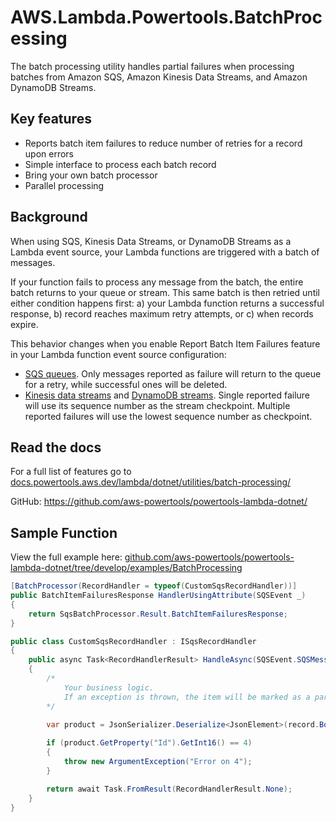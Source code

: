 # AWS.Lambda.Powertools.BatchProcessing

The batch processing utility handles partial failures when processing batches from Amazon SQS, Amazon Kinesis Data Streams, and Amazon DynamoDB Streams.

## Key features

* Reports batch item failures to reduce number of retries for a record upon errors
* Simple interface to process each batch record
* Bring your own batch processor
* Parallel processing

## Background

When using SQS, Kinesis Data Streams, or DynamoDB Streams as a Lambda event source, your Lambda functions are triggered with a batch of messages.

If your function fails to process any message from the batch, the entire batch returns to your queue or stream. This same batch is then retried until either condition happens first: a) your Lambda function returns a successful response, b) record reaches maximum retry attempts, or c) when records expire.

This behavior changes when you enable Report Batch Item Failures feature in your Lambda function event source configuration:

* [SQS queues](https://docs.powertools.aws.dev/lambda/dotnet/utilities/batch-processing/#sqs-standard). Only messages reported as failure will return to the queue for a retry, while successful ones will be deleted.
* [Kinesis data streams](https://docs.powertools.aws.dev/lambda/dotnet/utilities/batch-processing/#kinesis-and-dynamodb-streams) and [DynamoDB streams](https://docs.powertools.aws.dev/lambda/dotnet/utilities/batch-processing/#kinesis-and-dynamodb-streams). Single reported failure will use its sequence number as the stream checkpoint. Multiple reported failures will use the lowest sequence number as checkpoint.

## Read the docs

For a full list of features go to [docs.powertools.aws.dev/lambda/dotnet/utilities/batch-processing/](https://docs.powertools.aws.dev/lambda/dotnet/utilities/batch-processing/)

GitHub: https://github.com/aws-powertools/powertools-lambda-dotnet/

## Sample Function

View the full example here: [github.com/aws-powertools/powertools-lambda-dotnet/tree/develop/examples/BatchProcessing](https://github.com/aws-powertools/powertools-lambda-dotnet/tree/develop/examples/BatchProcessing)

```csharp
[BatchProcessor(RecordHandler = typeof(CustomSqsRecordHandler))]
public BatchItemFailuresResponse HandlerUsingAttribute(SQSEvent _)
{
    return SqsBatchProcessor.Result.BatchItemFailuresResponse;
}

public class CustomSqsRecordHandler : ISqsRecordHandler
{
    public async Task<RecordHandlerResult> HandleAsync(SQSEvent.SQSMessage record, CancellationToken cancellationToken)
    {
        /*
            Your business logic. 
            If an exception is thrown, the item will be marked as a partial batch item failure.
        */
        
        var product = JsonSerializer.Deserialize<JsonElement>(record.Body);

        if (product.GetProperty("Id").GetInt16() == 4)
        {
            throw new ArgumentException("Error on 4");
        }

        return await Task.FromResult(RecordHandlerResult.None);
    }
}
```